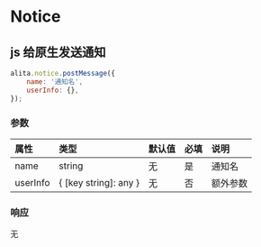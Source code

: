 # Notice

## js 给原生发送通知

```js
alita.notice.postMessage({
    name: '通知名',
    userInfo: {},
});
```

### 参数

| 属性 | 类型 | 默认值 | 必填 | 说明 |
| :- | :- | :- | :- | :- |
| name | string | 无 | 是 | 通知名 |
| userInfo | { [key string]: any } | 无 | 否 | 额外参数 |

### 响应

无
